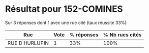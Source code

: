 # Résultat pour 152-COMINES

Sur 3 réponses dont 1 avec une rue cité (taux réussite 33%)

| Rue | Vote | % réponses | % Nb rues cités|
|-----|------|------------|----------------|
| RUE D HURLUPIN | 1 | 33% | 100%|
